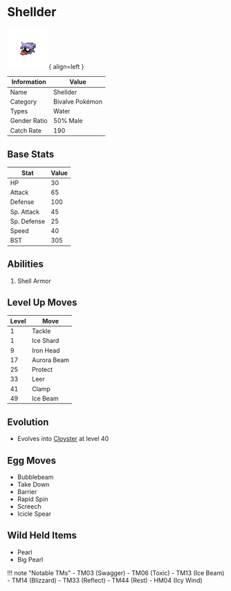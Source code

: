 # Shellder

![Shellder](../images/pokemon/90.png){ align=left }

| Information | Value |
|------------|--------|
| Name | Shellder |
| Category | Bivalve Pokémon |
| Types | Water |
| Gender Ratio | 50% Male |
| Catch Rate | 190 |

## Base Stats

| Stat | Value |
|------|-------|
| HP | 30 |
| Attack | 65 |
| Defense | 100 |
| Sp. Attack | 45 |
| Sp. Defense | 25 |
| Speed | 40 |
| BST | 305 |

## Abilities
1. Shell Armor

## Level Up Moves
| Level | Move |
|-------|------|
| 1 | Tackle |
| 1 | Ice Shard |
| 9 | Iron Head |
| 17 | Aurora Beam |
| 25 | Protect |
| 33 | Leer |
| 41 | Clamp |
| 49 | Ice Beam |

## Evolution
- Evolves into [Cloyster](091-cloyster.md) at level 40

## Egg Moves
- Bubblebeam
- Take Down
- Barrier
- Rapid Spin
- Screech
- Icicle Spear

## Wild Held Items
- Pearl
- Big Pearl

!!! note "Notable TMs"
    - TM03 (Swagger)
    - TM06 (Toxic)
    - TM13 (Ice Beam)
    - TM14 (Blizzard)
    - TM33 (Reflect)
    - TM44 (Rest)
    - HM04 (Icy Wind)
